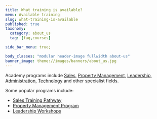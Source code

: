 ```yaml
---
title: What training is available?
menu: Available training
slug: what-training-is-available
published: true
taxonomy:
  category: about_us
  tag: [faq,courses]

side_bar_menu: true;

body_classes: "modular header-image fullwidth about-us"
banner_image: theme://images/banners/about_us.jpg
---
```


Academy programs include [Sales](/courses/sales), [Property Management](/courses/property-management), [Leadership](/courses/leadership), [Administration](/courses/administration/office-administrator), [Technology](/courses/technology) and other specialist fields.

Some popular programs include:

- [Sales Training Pathway](/courses/sales)
- [Property Management Program](/courses/property-management/property-management-program)
- [Leadership Workshops](/courses/leadership/leadership-workshops)
